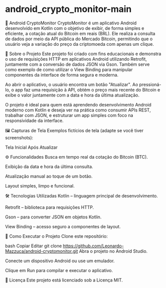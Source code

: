# android_crypto_monitor-main
📱 Android CryptoMonitor
CryptoMonitor é um aplicativo Android desenvolvido em Kotlin com o objetivo de exibir, de forma simples e eficiente, a cotação atual do Bitcoin em reais (BRL). Ele realiza a consulta de dados por meio da API pública do Mercado Bitcoin, permitindo que o usuário veja a variação do preço da criptomoeda com apenas um clique.

🧾 Sobre o Projeto
Este projeto foi criado com fins educacionais e demonstra o uso de requisições HTTP em aplicativos Android utilizando Retrofit, juntamente com a conversão de dados JSON via Gson. Também serve como exemplo de como utilizar o View Binding para manipular componentes da interface de forma segura e moderna.

Ao abrir o aplicativo, o usuário encontra um botão "Atualizar". Ao pressioná-lo, o app faz uma requisição à API, obtém o preço mais recente do Bitcoin e exibe o valor juntamente com a data e hora da última atualização.

O projeto é ideal para quem está aprendendo desenvolvimento Android moderno com Kotlin e deseja ver na prática como consumir APIs REST, trabalhar com JSON, e estruturar um app simples com foco na responsividade da interface.

🖼️ Capturas de Tela
Exemplos fictícios de tela (adapte se você tiver screenshots):

Tela Inicial	Após Atualizar

⚙️ Funcionalidades
Busca em tempo real da cotação do Bitcoin (BTC).

Exibição da data e hora da última consulta.

Atualização manual ao toque de um botão.

Layout simples, limpo e funcional.

🛠️ Tecnologias Utilizadas
Kotlin – linguagem principal de desenvolvimento.

Retrofit – biblioteca para requisições HTTP.

Gson – para converter JSON em objetos Kotlin.

View Binding – acesso seguro a componentes de layout.

🚀 Como Executar o Projeto
Clone este repositório:

bash
Copiar
Editar
git clone https://github.com/Leonardo-Mazzuca/android-cryptomonitor.git
Abra o projeto no Android Studio.

Conecte um dispositivo Android ou use um emulador.

Clique em Run para compilar e executar o aplicativo.

📄 Licença
Este projeto está licenciado sob a Licença MIT.
